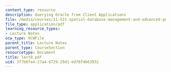 ```yaml
---
content_type: resource
description: Querying Oracle from Client Applications
file: /media/courses/11-521-spatial-database-management-and-advanced-geographic-information-systems-spring-2003/3f7b6fe427a4672929d1ed78f4b63932_lect8.pdf
file_type: application/pdf
learning_resource_types:
- Lecture Notes
ocw_type: OCWFile
parent_title: Lecture Notes
parent_type: CourseSection
resourcetype: Document
title: lect8.pdf
uid: 3f7b6fe4-27a4-6729-29d1-ed78f4b63932
---
```

